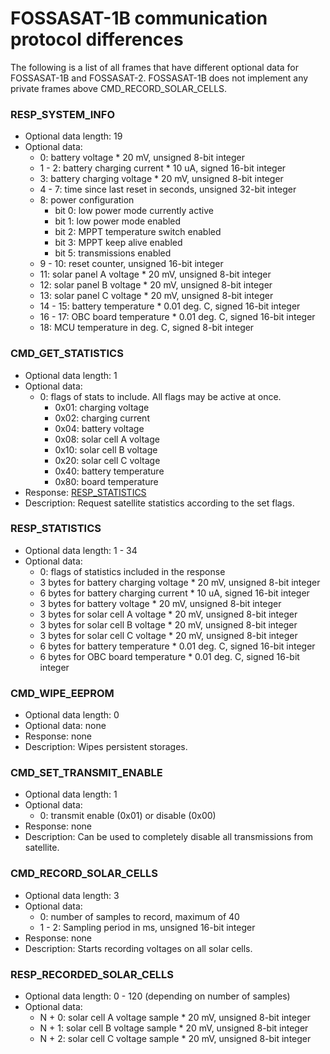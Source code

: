 # FOSSASAT-1B communication protocol differences
The following is a list of all frames that have different optional data for FOSSASAT-1B and FOSSASAT-2. FOSSASAT-1B does not implement any private frames above CMD_RECORD_SOLAR_CELLS.

### RESP_SYSTEM_INFO
- Optional data length: 19
- Optional data:
  - 0: battery voltage * 20 mV, unsigned 8-bit integer
  - 1 - 2: battery charging current * 10 uA, signed 16-bit integer
  - 3: battery charging voltage * 20 mV, unsigned 8-bit integer
  - 4 - 7: time since last reset in seconds, unsigned 32-bit integer
  - 8: power configuration
    - bit 0: low power mode currently active
    - bit 1: low power mode enabled
    - bit 2: MPPT temperature switch enabled
    - bit 3: MPPT keep alive enabled
    - bit 5: transmissions enabled
  - 9 - 10: reset counter, unsigned 16-bit integer
  - 11: solar panel A voltage * 20 mV, unsigned 8-bit integer
  - 12: solar panel B voltage * 20 mV, unsigned 8-bit integer
  - 13: solar panel C voltage * 20 mV, unsigned 8-bit integer
  - 14 - 15: battery temperature * 0.01 deg. C, signed 16-bit integer
  - 16 - 17: OBC board temperature * 0.01 deg. C, signed 16-bit integer
  - 18: MCU temperature in deg. C, signed 8-bit integer

### CMD_GET_STATISTICS
- Optional data length: 1
- Optional data:
  - 0: flags of stats to include. All flags may be active at once.
    - 0x01: charging voltage
    - 0x02: charging current
    - 0x04: battery voltage
    - 0x08: solar cell A voltage
    - 0x10: solar cell B voltage
    - 0x20: solar cell C voltage
    - 0x40: battery temperature
    - 0x80: board temperature
- Response: [RESP_STATISTICS](#RESP_STATISTICS)
- Description: Request satellite statistics according to the set flags.

### RESP_STATISTICS
- Optional data length: 1 - 34
- Optional data:
  - 0: flags of statistics included in the response
  - 3 bytes for battery charging voltage * 20 mV, unsigned 8-bit integer
  - 6 bytes for battery charging current * 10 uA, signed 16-bit integer
  - 3 bytes for battery voltage * 20 mV, unsigned 8-bit integer
  - 3 bytes for solar cell A voltage * 20 mV, unsigned 8-bit integer
  - 3 bytes for solar cell B voltage * 20 mV, unsigned 8-bit integer
  - 3 bytes for solar cell C voltage * 20 mV, unsigned 8-bit integer
  - 6 bytes for battery temperature * 0.01 deg. C, signed 16-bit integer
  - 6 bytes for OBC board temperature * 0.01 deg. C, signed 16-bit integer

### CMD_WIPE_EEPROM
- Optional data length: 0
- Optional data: none
- Response: none
- Description: Wipes persistent storages.

### CMD_SET_TRANSMIT_ENABLE
- Optional data length: 1
- Optional data:
  - 0: transmit enable (0x01) or disable (0x00)
- Response: none
- Description: Can be used to completely disable all transmissions from satellite.

### CMD_RECORD_SOLAR_CELLS
- Optional data length: 3
- Optional data:
  - 0: number of samples to record, maximum of 40
  - 1 - 2: Sampling period in ms, unsigned 16-bit integer
- Response: none
- Description: Starts recording voltages on all solar cells.

### RESP_RECORDED_SOLAR_CELLS
- Optional data length: 0 - 120 (depending on number of samples)
- Optional data:
  - N + 0: solar cell A voltage sample * 20 mV, unsigned 8-bit integer
  - N + 1: solar cell B voltage sample * 20 mV, unsigned 8-bit integer
  - N + 2: solar cell C voltage sample * 20 mV, unsigned 8-bit integer
